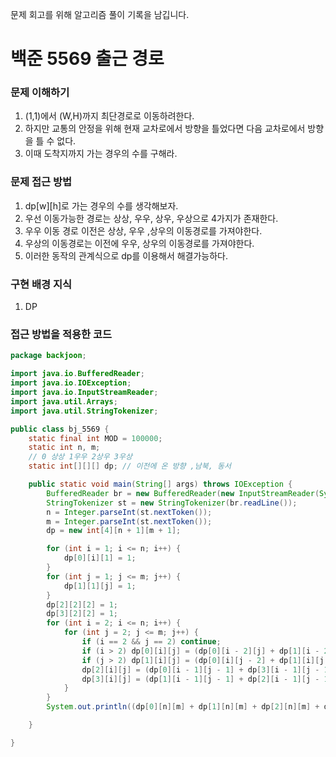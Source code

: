 문제 회고를 위해 알고리즘 풀이 기록을 남깁니다.

# 백준 5569 출근 경로


### 문제 이해하기
1. (1,1)에서 (W,H)까지 최단경로로 이동하려한다.
2. 하지만 교통의 안정을 위해 현재 교차로에서 방향을 틀었다면 다음 교차로에서 방향을 틀 수 없다.
3. 이때 도착지까지 가는 경우의 수를 구해라.

### 문제 접근 방법
1. dp[w][h]로 가는 경우의 수를 생각해보자.
2. 우선 이동가능한 경로는 상상, 우우, 상우, 우상으로 4가지가 존재한다.
3. 우우 이동 경로 이전은 상상, 우우 ,상우의 이동경로를 가져야한다.
4. 우상의 이동경로는 이전에 우우, 상우의 이동경로를 가져야한다.
5. 이러한 동작의 관계식으로 dp를 이용해서 해결가능하다.

### 구현 배경 지식
1. DP

### 접근 방법을 적용한 코드
```java
package backjoon;

import java.io.BufferedReader;
import java.io.IOException;
import java.io.InputStreamReader;
import java.util.Arrays;
import java.util.StringTokenizer;

public class bj_5569 {
    static final int MOD = 100000;
    static int n, m;
    // 0 상상 1우우 2상우 3우상
    static int[][][] dp; // 이전에 온 방향 ,남북, 동서

    public static void main(String[] args) throws IOException {
        BufferedReader br = new BufferedReader(new InputStreamReader(System.in));
        StringTokenizer st = new StringTokenizer(br.readLine());
        n = Integer.parseInt(st.nextToken());
        m = Integer.parseInt(st.nextToken());
        dp = new int[4][n + 1][m + 1];

        for (int i = 1; i <= n; i++) {
            dp[0][i][1] = 1;
        }
        for (int j = 1; j <= m; j++) {
            dp[1][1][j] = 1;
        }
        dp[2][2][2] = 1;
        dp[3][2][2] = 1;
        for (int i = 2; i <= n; i++) {
            for (int j = 2; j <= m; j++) {
                if (i == 2 && j == 2) continue;
                if (i > 2) dp[0][i][j] = (dp[0][i - 2][j] + dp[1][i - 2][j] + dp[3][i - 2][j]) % MOD;
                if (j > 2) dp[1][i][j] = (dp[0][i][j - 2] + dp[1][i][j - 2] + dp[2][i][j - 2]) % MOD;
                dp[2][i][j] = (dp[0][i - 1][j - 1] + dp[3][i - 1][j - 1]) % MOD;
                dp[3][i][j] = (dp[1][i - 1][j - 1] + dp[2][i - 1][j - 1]) % MOD;
            }
        }
        System.out.println((dp[0][n][m] + dp[1][n][m] + dp[2][n][m] + dp[3][n][m]) % MOD);

    }

}

```